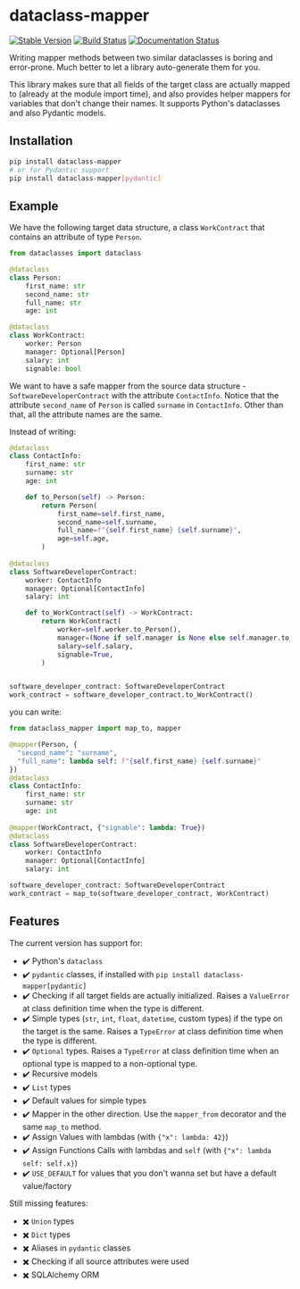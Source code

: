 # dataclass-mapper

[![Stable Version](https://img.shields.io/pypi/v/dataclass-mapper?color=blue)](https://pypi.org/project/dataclass-mapper/)
[![Build Status](https://github.com/dataclass-mapper/dataclass-mapper/actions/workflows/test.yml/badge.svg)](https://github.com/dataclass-mapper/dataclass-mapper/actions)
[![Documentation Status](https://readthedocs.org/projects/dataclass-mapper/badge/?version=latest)](https://dataclass-mapper.readthedocs.io/en/latest/?badge=latest)

Writing mapper methods between two similar dataclasses is boring and error-prone.
Much better to let a library auto-generate them for you.

This library makes sure that all fields of the target class are actually mapped to (already at the module import time), and also provides helper mappers for variables that don't change their names.
It supports Python's dataclasses and also Pydantic models.

## Installation

```bash
pip install dataclass-mapper
# or for Pydantic support
pip install dataclass-mapper[pydantic]
```

## Example

We have the following target data structure, a class `WorkContract` that contains an attribute of type `Person`.

```python
from dataclasses import dataclass

@dataclass
class Person:
    first_name: str
    second_name: str
    full_name: str
    age: int

@dataclass
class WorkContract:
    worker: Person
    manager: Optional[Person]
    salary: int
    signable: bool
```

We want to have a safe mapper from the source data structure - `SoftwareDeveloperContract` with the attribute `ContactInfo`.
Notice that the attribute `second_name` of `Person` is called `surname` in `ContactInfo`.
Other than that, all the attribute names are the same.

Instead of writing:

```python
@dataclass
class ContactInfo:
    first_name: str
    surname: str
    age: int

    def to_Person(self) -> Person:
        return Person(
            first_name=self.first_name,
            second_name=self.surname,
            full_name=f"{self.first_name} {self.surname}",
            age=self.age,
        )
      
@dataclass
class SoftwareDeveloperContract:
    worker: ContactInfo
    manager: Optional[ContactInfo]
    salary: int

    def to_WorkContract(self) -> WorkContract:
        return WorkContract(
            worker=self.worker.to_Person(),
            manager=(None if self.manager is None else self.manager.to_Person()),
            salary=self.salary,
            signable=True,
        )


software_developer_contract: SoftwareDeveloperContract
work_contract = software_developer_contract.to_WorkContract()
```

you can write:

```python
from dataclass_mapper import map_to, mapper

@mapper(Person, {
  "second_name": "surname",
  "full_name": lambda self: f"{self.first_name} {self.surname}"
})
@dataclass
class ContactInfo:
    first_name: str
    surname: str
    age: int
      
@mapper(WorkContract, {"signable": lambda: True})
@dataclass
class SoftwareDeveloperContract:
    worker: ContactInfo
    manager: Optional[ContactInfo]
    salary: int

software_developer_contract: SoftwareDeveloperContract
work_contract = map_to(software_developer_contract, WorkContract)
```

## Features

The current version has support for:

- :heavy_check_mark: Python's `dataclass`
- :heavy_check_mark: `pydantic` classes, if installed with `pip install dataclass-mapper[pydantic]`
- :heavy_check_mark: Checking if all target fields are actually initialized.
  Raises a `ValueError` at class definition time when the type is different.
- :heavy_check_mark: Simple types (`str`, `int`, `float`, `datetime`, custom types) if the type on the target is the same.
  Raises a `TypeError` at class definition time when the type is different.
- :heavy_check_mark: `Optional` types.
  Raises a `TypeError` at class definition time when an optional type is mapped to a non-optional type.
- :heavy_check_mark: Recursive models
- :heavy_check_mark: `List` types
- :heavy_check_mark: Default values for simple types
- :heavy_check_mark: Mapper in the other direction. Use the `mapper_from` decorator and the same `map_to` method.
- :heavy_check_mark: Assign Values with lambdas (with `{"x": lambda: 42}`)
- :heavy_check_mark: Assign Functions Calls with lambdas and `self` (with `{"x": lambda self: self.x}`)
- :heavy_check_mark: `USE_DEFAULT` for values that you don't wanna set but have a default value/factory

Still missing features:

- :heavy_multiplication_x: `Union` types
- :heavy_multiplication_x: `Dict` types
- :heavy_multiplication_x: Aliases in `pydantic` classes
- :heavy_multiplication_x: Checking if all source attributes were used
- :heavy_multiplication_x: SQLAlchemy ORM
